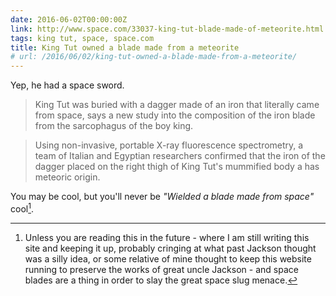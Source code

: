 ```yaml
---
date: 2016-06-02T00:00:00Z
link: http://www.space.com/33037-king-tut-blade-made-of-meteorite.html
tags: king tut, space, space.com
title: King Tut owned a blade made from a meteorite
# url: /2016/06/02/king-tut-owned-a-blade-made-from-a-meteorite/
---
```


Yep, he had a space sword.

> King Tut was buried with a dagger made of an iron that literally came from space, says a new study into the composition of the iron blade from the sarcophagus of the boy king.


> Using non-invasive, portable X-ray fluorescence spectrometry, a team of Italian and Egyptian researchers confirmed that the iron of the dagger placed on the right thigh of King Tut's mummified body a has meteoric origin.

You may be cool, but you'll never be *"Wielded a blade made from space"* cool[^1].

[^1]: Unless you are reading this in the future - where I am still writing this site and keeping it up, probably cringing at what past Jackson thought was a silly idea, or some relative of mine thought to keep this website running to preserve the works of great uncle Jackson -  and space blades are a thing in order to slay the great space slug menace.